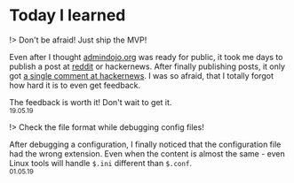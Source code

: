 # Today I learned

!> Don't be afraid! Just ship the MVP!

Even after I thought [admindojo.org](https://admindojo.org) was ready for public, it took me days to publish a post at [reddit](https://www.reddit.com/r/linuxadmin/comments/bq4v33/admindojoorg_handson_sysadmin_training_feedback/) or hackernews.
After finally publishing posts, it only got [a single comment at hackernews](https://news.ycombinator.com/item?id=19949053). I was so afraid, that I totally forgot how hard it is to even get feedback.

The feedback is worth it! Don't wait to get it.<br/>
<small>19.05.19</small>

!> Check the file format while debugging config files!

After debugging a configuration, I finally noticed that the configuration file had the wrong extension. Even when the content is almost the same - even Linux tools will handle `$.ini` different than  `$.conf`.<br/>
<small>01.05.19</small>

